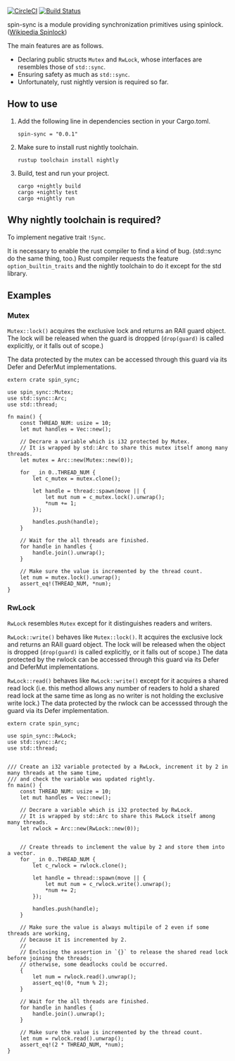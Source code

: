 [![CircleCI](https://circleci.com/gh/wbcchsyn/spin-sync-rs.svg?style=svg)](https://circleci.com/gh/wbcchsyn/spin-sync-rs)
[![Build Status](https://travis-ci.org/wbcchsyn/spin-sync-rs.svg?branch=master)](https://travis-ci.org/wbcchsyn/spin-sync-rs)

spin-sync is a module providing synchronization primitives using spinlock. ([Wikipedia Spinlock](https://en.wikipedia.org/wiki/Spinlock))

The main features are as follows.

- Declaring public structs `Mutex` and `RwLock`, whose interfaces are resembles those of `std::sync`.
- Ensuring safety as much as `std::sync`.
- Unfortunately, rust nightly version is required so far.

## How to use

1. Add the following line in dependencies section in your Cargo.toml.

   `spin-sync = "0.0.1"`

1. Make sure to install rust nightly toolchain.

   ```shell
   rustup toolchain install nightly
   ```

1. Build, test and run your project.

   ```shell
   cargo +nightly build
   cargo +nightly test
   cargo +nightly run
   ```

## Why nightly toolchain is required?

To implement negative trait `!Sync`.

It is necessary to enable the rust compiler to find a kind of bug. (std::sync do the same thing, too.) Rust compiler requests the feature `option_builtin_traits` and the nightly toolchain to do it except for the std library.

## Examples

### Mutex<T>

`Mutex::lock()` acquires the exclusive lock and returns an RAII guard object. The lock will be released when the guard is dropped (`drop(guard)` is called explicitly, or it falls out of scope.)

The data protected by the mutex can be accessed through this guard via its Defer and DeferMut implementations.

```
extern crate spin_sync;

use spin_sync::Mutex;
use std::sync::Arc;
use std::thread;

fn main() {
    const THREAD_NUM: usize = 10;
    let mut handles = Vec::new();

    // Decrare a variable which is i32 protected by Mutex.
    // It is wrapped by std::Arc to share this mutex itself among many threads.
    let mutex = Arc::new(Mutex::new(0));

    for _ in 0..THREAD_NUM {
        let c_mutex = mutex.clone();

        let handle = thread::spawn(move || {
            let mut num = c_mutex.lock().unwrap();
            *num += 1;
        });

        handles.push(handle);
    }

    // Wait for the all threads are finished.
    for handle in handles {
        handle.join().unwrap();
    }

    // Make sure the value is incremented by the thread count.
    let num = mutex.lock().unwrap();
    assert_eq!(THREAD_NUM, *num);
}
```

### RwLock<T>

`RwLock` resembles `Mutex` except for it distinguishes readers and writers.

`RwLock::write()` behaves like `Mutex::lock()`.
It acquires the exclusive lock and returns an RAII guard object. The lock will be released when the object is dropped (`drop(guard)` is called explicitly, or it falls out of scope.)
The data protected by the rwlock can be accessed through this guard via its Defer and DeferMut implementations.

`RwLock::read()` behaves like `RwLock::write()` except for it acquires a shared read lock (i.e. this method allows any number of readers to hold a shared read lock at the same time as long as no writer is not holding the exclusive write lock.)
The data protected by the rwlock can be accesssed through the guard via its Defer implementation.

```
extern crate spin_sync;

use spin_sync::RwLock;
use std::sync::Arc;
use std::thread;


/// Create an i32 variable protected by a RwLock, increment it by 2 in many threads at the same time,
/// and check the variable was updated rightly.
fn main() {
    const THREAD_NUM: usize = 10;
    let mut handles = Vec::new();

    // Decrare a variable which is i32 protected by RwLock.
    // It is wrapped by std::Arc to share this RwLock itself among many threads.
    let rwlock = Arc::new(RwLock::new(0));


    // Create threads to inclement the value by 2 and store them into a vector.
    for _ in 0..THREAD_NUM {
        let c_rwlock = rwlock.clone();

        let handle = thread::spawn(move || {
            let mut num = c_rwlock.write().unwrap();
            *num += 2;
        });

        handles.push(handle);
    }

    // Make sure the value is always multipile of 2 even if some threads are working,
    // because it is incremented by 2.
    //
    // Enclosing the assertion in `{}` to release the shared read lock before joining the threads;
    // otherwise, some deadlocks could be occurred.
    {
        let num = rwlock.read().unwrap();
        assert_eq!(0, *num % 2);
    }

    // Wait for the all threads are finished.
    for handle in handles {
        handle.join().unwrap();
    }

    // Make sure the value is incremented by the thread count.
    let num = rwlock.read().unwrap();
    assert_eq!(2 * THREAD_NUM, *num);
}
```
